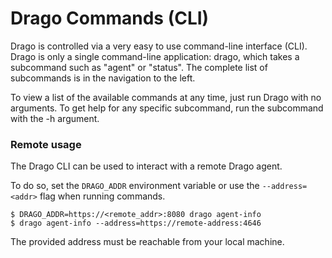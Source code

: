 # Drago Commands (CLI)

Drago is controlled via a very easy to use command-line interface (CLI). Drago is only a single command-line application: drago, which takes a subcommand such as "agent" or "status". The complete list of subcommands is in the navigation to the left.

To view a list of the available commands at any time, just run Drago with no arguments. To get help for any specific subcommand, run the subcommand with the -h argument.

### Remote usage

The Drago CLI can be used to interact with a remote Drago agent.

To do so, set the `DRAGO_ADDR` environment variable or use the `--address=<addr>` flag when running commands.

```
$ DRAGO_ADDR=https://<remote_addr>:8080 drago agent-info
$ drago agent-info --address=https://remote-address:4646
```

The provided address must be reachable from your local machine.
